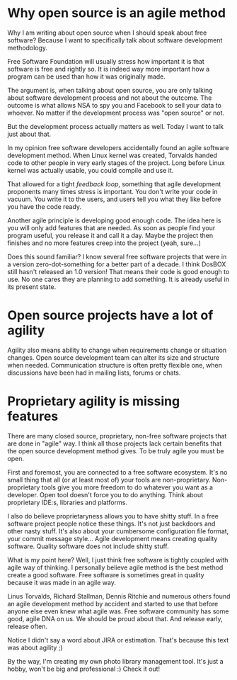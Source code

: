 # Why open source is an agile method

Why I am writing about open source when I should speak about free software? Because I want to specifically talk about software development methodology.

Free Software Foundation will usually stress how important it is that software is free and rightly so. It is indeed way more important how a program can be used than how it was originally made.

The argument is, when talking about open source, you are only talking about software development process and not about the outcome. The outcome is what allows NSA to spy you and Facebook to sell your data to whoever. No matter if the development process was "open source" or not.

But the development process actually matters as well. Today I want to talk just about that.

In my opinion free software developers accidentally found an agile software development method. When Linux kernel was created, Torvalds handed code to other people in very early stages of the project. Long before Linux kernel was actually usable, you could compile and use it.

That allowed for a tight *feedback loop*, something that agile development proponents many times stress is important. You don't write your code in vacuum. You write it to the users, and users tell you what they like before you have the code ready.

Another agile principle is developing good enough code. The idea here is you will only add features that are needed. As soon as people find your program useful, you release it and call it a day. Maybe the project then finishes and no more features creep into the project (yeah, sure...)

Does this sound familiar? I know several free software projects that were in a version zero-dot-something for a better part of a decade. I think DosBOX still hasn't released an 1.0 version! That means their code is good enough to use. No one cares they are planning to add something. It is already useful in its present state.

# Open source projects have a lot of agility

Agility also means ability to change when requirements change or situation changes. Open source development team can alter its size and structure when needed. Communication structure is often pretty flexible one, when discussions have been had in mailing lists, forums or chats.

# Proprietary agility is missing features

There are many closed source, proprietary, non-free software projects that are done in "agile" way. I think all those projects lack certain benefits that the open source development method gives. To be truly agile you must be open.

First and foremost, you are connected to a free software ecosystem. It's no small thing that all (or at least most of) your tools are non-proprietary. Non-proprietary tools give you more freedom to do whatever you want as a developer. Open tool doesn't force you to do anything. Think about proprietary IDE:s, libraries and platforms.

I also do believe proprietaryness allows you to have shitty stuff. In a free software project people notice these things. It's not just backdoors and other nasty stuff. It's also about your cumbersome configuration file format, your commit message style... Agile development means creating quality software. Quality software does not include shitty stuff.

What is my point here? Well, I just think free software is tightly coupled with agile way of thinking. I personally believe agile method is the best method create a good software. Free software is sometimes great in quality because it was made in an agile way.

Linus Torvalds, Richard Stallman, Dennis Ritchie and numerous others found an agile development method by accident and started to use that before anyone else even knew what agile was. Free software community has some good, agile DNA on us. We should be proud about that. And release early, release often.

Notice I didn't say a word about JIRA or estimation. That's because this text was about agility ;)

By the way, I'm creating my own photo library management tool. It's just a hobby, won't be big and professional :) Check it out!
